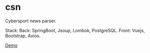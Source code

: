 # csn
Cybersport news parser.

Stack: Back: SpringBoot, Jsoup, Lombok, PostgreSQL. Front: Vuejs, Bootstrap, Axios.

[Demo](http://csn.brichenko.com)

